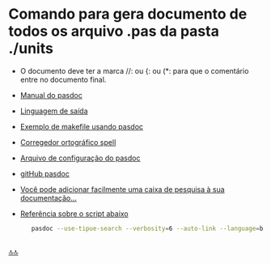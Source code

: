 <div class="header" id="myHeader">
  <div class="navbar" w3-include-html="/menu.inc"> </div>
</div>
<div class="title"><script> document.write(document.title);</script></div>  
<main>
<!-- markdownlint-disable-next-line -->
<span id="topo"><span>

# Comando para gera documento de todos os arquivo .pas da pasta ./units

- O documento deve ter a marca //: ou {: ou (*: para que o comentário entre no documento final.
- [Manual do pasdoc](https://pasdoc.github.io/CommandLine)
- [Linguagem de saída](https://pasdoc.github.io/OutputLanguage)
- [Exemplo de makefile usando pasdoc](https://raw.githubusercontent.com/pasdoc/pasdoc/master/source/autodoc/Makefile)
- [Corregedor ortográfico spell](https://pasdoc.github.io/SpellChecking)
- [Arquivo de configuração do pasdoc](https://pasdoc.github.io/ConfigFileOption)
- [gitHub pasdoc](https://github.com/pasdoc/pasdoc/blob/master/old_docs/pasdoc.tex)
- [Você pode adicionar facilmente uma caixa de pesquisa à sua documentação...](https://pasdoc.github.io/AdvancedFeatures)
- [Referência sobre o script abaixo](https://pasdoc.github.io/CommandlineExamples)

    ```sh
       pasdoc --use-tipue-search --verbosity=6 --auto-link --language=br.utf8 --marker=: --write-uses-list --staronly --markdown --output=./doc  `find ./ -iname '*.pas'`
       
    ```

</main>

[🔝🔝](#topo "Retorna ao topo")
